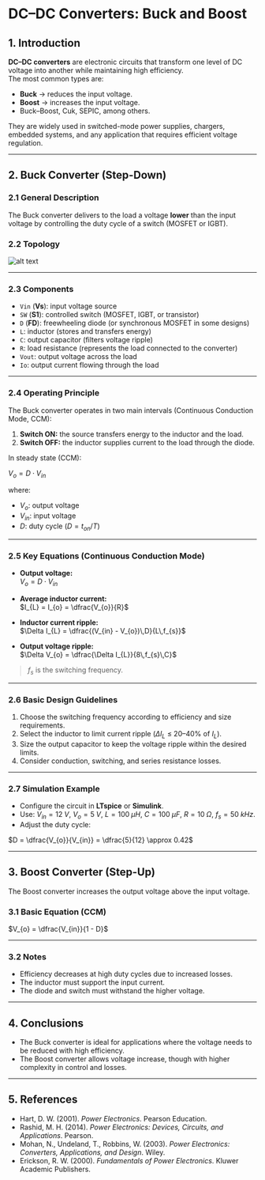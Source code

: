 # DC–DC Converters: Buck and Boost

## 1. Introduction

**DC–DC converters** are electronic circuits that transform one level of DC voltage into another while maintaining high efficiency.  
The most common types are:

- **Buck** → reduces the input voltage.  
- **Boost** → increases the input voltage.  
- Buck–Boost, Cuk, SEPIC, among others.

They are widely used in switched-mode power supplies, chargers, embedded systems, and any application that requires efficient voltage regulation.

---

## 2. Buck Converter (Step-Down)

### 2.1 General Description
The Buck converter delivers to the load a voltage **lower** than the input voltage by controlling the duty cycle of a switch (MOSFET or IGBT).

### 2.2 Topology

![alt text](image.png)

---

### 2.3 Components

- `Vin` (**Vs**): input voltage source  
- `SW` (**S1**): controlled switch (MOSFET, IGBT, or transistor)  
- `D` (**FD**): freewheeling diode (or synchronous MOSFET in some designs)  
- `L`: inductor (stores and transfers energy)  
- `C`: output capacitor (filters voltage ripple)  
- `R`: load resistance (represents the load connected to the converter)  
- `Vout`: output voltage across the load  
- `Io`: output current flowing through the load

---

### 2.4 Operating Principle

The Buck converter operates in two main intervals (Continuous Conduction Mode, CCM):

1. **Switch ON:** the source transfers energy to the inductor and the load.  
2. **Switch OFF:** the inductor supplies current to the load through the diode.

In steady state (CCM):

$V_{o} = D \cdot V_{in}$

where:

- $V_{o}$: output voltage  
- $V_{in}$: input voltage  
- $D$: duty cycle ($D = t_{on} / T$)

---

### 2.5 Key Equations (Continuous Conduction Mode)

- **Output voltage:**  
  $V_{o} = D \cdot V_{in}$

- **Average inductor current:**  
  $I_{L} = I_{o} = \dfrac{V_{o}}{R}$

- **Inductor current ripple:**  
  $\Delta I_{L} = \dfrac{(V_{in} - V_{o})\,D}{L\,f_{s}}$

- **Output voltage ripple:**  
  $\Delta V_{o} = \dfrac{\Delta I_{L}}{8\,f_{s}\,C}$

> $f_{s}$ is the switching frequency.

---

### 2.6 Basic Design Guidelines

1. Choose the switching frequency according to efficiency and size requirements.  
2. Select the inductor to limit current ripple ($\Delta I_{L}$ ≤ 20–40% of $I_{L}$).  
3. Size the output capacitor to keep the voltage ripple within the desired limits.  
4. Consider conduction, switching, and series resistance losses.

---

### 2.7 Simulation Example

- Configure the circuit in **LTspice** or **Simulink**.  
- Use: $V_{in} = 12\;V$, $V_{o} = 5\;V$, $L = 100\;\mu H$, $C = 100\;\mu F$, $R = 10\;\Omega$, $f_{s} = 50\;kHz$.  
- Adjust the duty cycle:

$D = \dfrac{V_{o}}{V_{in}} = \dfrac{5}{12} \approx 0.42$

---

## 3. Boost Converter (Step-Up)

The Boost converter increases the output voltage above the input voltage.

### 3.1 Basic Equation (CCM)

$V_{o} = \dfrac{V_{in}}{1 - D}$

---

### 3.2 Notes

- Efficiency decreases at high duty cycles due to increased losses.  
- The inductor must support the input current.  
- The diode and switch must withstand the higher voltage.

---

## 4. Conclusions

- The Buck converter is ideal for applications where the voltage needs to be reduced with high efficiency.  
- The Boost converter allows voltage increase, though with higher complexity in control and losses.

---

## 5. References

- Hart, D. W. (2001). *Power Electronics*. Pearson Education.  
- Rashid, M. H. (2014). *Power Electronics: Devices, Circuits, and Applications*. Pearson.  
- Mohan, N., Undeland, T., Robbins, W. (2003). *Power Electronics: Converters, Applications, and Design*. Wiley.  
- Erickson, R. W. (2000). *Fundamentals of Power Electronics*. Kluwer Academic Publishers.
